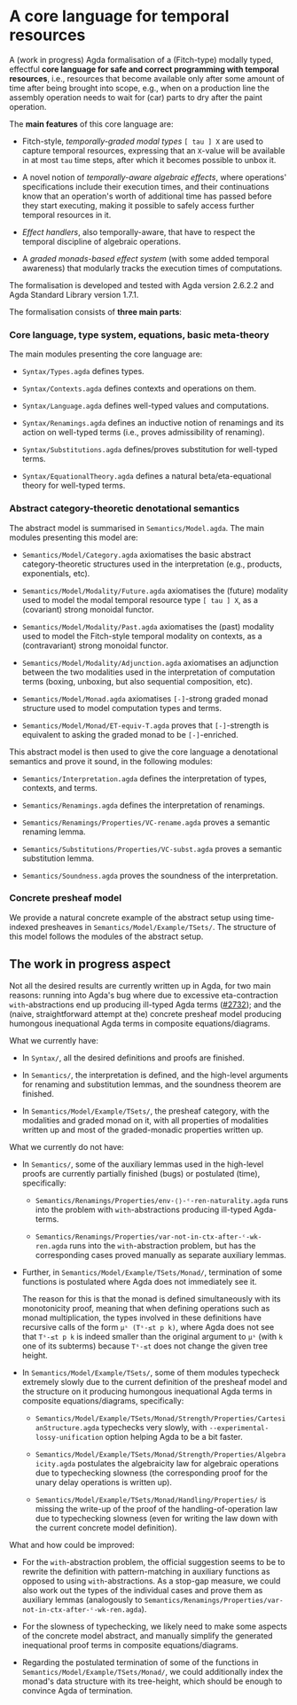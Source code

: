 # A core language for temporal resources

A (work in progress) Agda formalisation of a (Fitch-type)
modally typed, effectful **core language for safe and correct
programming with temporal resources**, i.e., resources that become
available only after some amount of time after being brought into
scope, e.g., when on a production line the assembly operation needs
to wait for (car) parts to dry after the paint operation.

The **main features** of this core language are:

* Fitch-style, *temporally-graded modal types* `[ tau ] X` are used to
  capture temporal resources, expressing that an `X`-value will be
  available in at most `tau` time steps, after which it becomes
  possible to unbox it.
  
* A novel notion of *temporally-aware algebraic effects*, where
  operations' specifications include their execution times, and
  their continuations know that an operation's worth of additional
  time has passed before they start executing, making it possible to
  safely access further temporal resources in it.
  
* *Effect handlers*, also temporally-aware, that have to respect the
  temporal discipline of algebraic operations.
  
* A *graded monads-based effect system* (with some added temporal
  awareness) that modularly tracks the execution times of
  computations.
  
The formalisation is developed and tested with Agda version 2.6.2.2
and Agda Standard Library version 1.7.1.

The formalisation consists of **three main parts**:

### Core language, type system, equations, basic meta-theory

The main modules presenting the core language are:

* `Syntax/Types.agda` defines types.

* `Syntax/Contexts.agda` defines contexts and operations on them.

* `Syntax/Language.agda` defines well-typed values and computations.

* `Syntax/Renamings.agda` defines an inductive notion of renamings and
  its action on well-typed terms (i.e., proves admissibility of
  renaming).
  
* `Syntax/Substitutions.agda` defines/proves substitution for
  well-typed terms.
  
* `Syntax/EquationalTheory.agda` defines a natural beta/eta-equational
  theory for well-typed terms.

### Abstract category-theoretic denotational semantics 

The abstract model is summarised in `Semantics/Model.agda`. The main
modules presenting this model are:

* `Semantics/Model/Category.agda` axiomatises the basic abstract
  category-theoretic structures used in the interpretation (e.g.,
  products, exponentials, etc).
  
* `Semantics/Model/Modality/Future.agda` axiomatises the (future)
  modality used to model the modal temporal resource type `[ tau ] X`,
  as a (covariant) strong monoidal functor.
  
* `Semantics/Model/Modality/Past.agda` axiomatises the (past) modality
  used to model the Fitch-style temporal modality on contexts, as a
  (contravariant) strong monoidal functor.
  
* `Semantics/Model/Modality/Adjunction.agda` axiomatises an adjunction
  between the two modalities used in the interpretation of computation
  terms (boxing, unboxing, but also sequential composition, etc).
  
* `Semantics/Model/Monad.agda` axiomatises `[-]`-strong graded monad
  structure used to model computation types and terms.
  
* `Semantics/Model/Monad/ET-equiv-T.agda` proves that `[-]`-strength
  is equivalent to asking the graded monad to be `[-]`-enriched.
  
This abstract model is then used to give the core language a denotational
semantics and prove it sound, in the following modules:

* `Semantics/Interpretation.agda` defines the interpretation of types, 
  contexts, and terms.
  
* `Semantics/Renamings.agda` defines the interpretation of renamings.

* `Semantics/Renamings/Properties/VC-rename.agda` proves a semantic
  renaming lemma.
  
* `Semantics/Substitutions/Properties/VC-subst.agda` proves a semantic
  substitution lemma.
  
* `Semantics/Soundness.agda` proves the soundness of the
  interpretation.

### Concrete presheaf model

We provide a natural concrete example of the abstract setup using
time-indexed presheaves in `Semantics/Model/Example/TSets/`. The 
structure of this model follows the modules of the abstract setup.

## The work in progress aspect

Not all the desired results are currently written up in Agda, for 
two main reasons: running into Agda's bug where due to excessive
eta-contraction `with`-abstractions end up producing ill-typed Agda
terms ([#2732](https://github.com/agda/agda/issues/2732)); and the
(naive, straightforward attempt at the) concrete presheaf model
producing humongous inequational Agda terms in composite
equations/diagrams.

What we currently have:

* In `Syntax/`, all the desired definitions and proofs are finished.

* In `Semantics/`, the interpretation is defined, and the high-level
  arguments for renaming and substitution lemmas, and the soundness
  theorem are finished.
  
* In `Semantics/Model/Example/TSets/`, the presheaf category, with the
  modalities and graded monad on it, with all properties of modalities
  written up and most of the graded-monadic properties written up.

What we currently do not have:

* In `Semantics/`, some of the auxiliary lemmas used in the high-level
  proofs are currently partially finished (bugs) or postulated (time), 
  specifically:
  
  * `Semantics/Renamings/Properties/env-⟨⟩-ᶜ-ren-naturality.agda` runs
    into the problem with `with`-abstractions producing ill-typed
    Agda-terms.
        
  * `Semantics/Renamings/Properties/var-not-in-ctx-after-ᶜ-wk-ren.agda`
    runs into the `with`-abstraction problem, but has the corresponding
    cases proved manually as separate auxiliary lemmas.
    
* Further, in `Semantics/Model/Example/TSets/Monad/`, termination of
  some functions is postulated where Agda does not immediately see it.
  
  The reason for this is that the monad is defined simultaneously with
  its monotonicity proof, meaning that when defining operations such
  as monad multiplication, the types involved in these definitions
  have recursive calls of the form `μˢ (Tˢ-≤t p k)`, where Agda does
  not see that `Tˢ-≤t p k` is indeed smaller than the original
  argument to `μˢ` (with `k` one of its subterms) because `Tˢ-≤t` does
  not change the given tree height.
    
* In `Semantics/Model/Example/TSets/`, some of them modules typecheck
  extremely slowly due to the current definition of the presheaf model
  and the structure on it producing humongous inequational Agda terms
  in composite equations/diagrams, specifically:
  
  * `Semantics/Model/Example/TSets/Monad/Strength/Properties/CartesianStructure.agda`
    typechecks very slowly, with `--experimental-lossy-unification`
    option helping Agda to be a bit faster.
    
  * `Semantics/Model/Example/TSets/Monad/Strength/Properties/Algebraicity.agda`
    postulates the algebraicity law for algebraic operations due to
    typechecking slowness (the corresponding proof for the unary delay
    operations is written up).
    
  * `Semantics/Model/Example/TSets/Monad/Handling/Properties/` is
    missing the write-up of the proof of the handling-of-operation law
    due to typechecking slowness (even for writing the law down with
    the current concrete model definition).
    
What and how could be improved:

* For the `with`-abstraction problem, the official suggestion seems to
  be to rewrite the definition with pattern-matching in auxiliary
  functions as opposed to using `with`-abstractions. As a stop-gap
  measure, we could also work out the types of the individual cases
  and prove them as auxiliary lemmas (analogously to
  `Semantics/Renamings/Properties/var-not-in-ctx-after-ᶜ-wk-ren.agda`).
  
* For the slowness of typechecking, we likely need to make some
  aspects of the concrete model abstract, and manually simplify the
  generated inequational proof terms in composite equations/diagrams.
  
* Regarding the postulated termination of some of the functions in
  `Semantics/Model/Example/TSets/Monad/`, we could additionally index
  the monad's data structure with its tree-height, which should be
  enough to convince Agda of termination.
